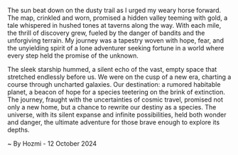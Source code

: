 
The sun beat down on the dusty trail as I urged my weary horse forward. The map, crinkled and worn, promised a hidden valley teeming with gold, a tale whispered in hushed tones at taverns along the way.  With each mile, the thrill of discovery grew, fueled by the danger of bandits and the unforgiving terrain. My journey was a tapestry woven with hope, fear, and the unyielding spirit of a lone adventurer seeking fortune in a world where every step held the promise of the unknown.

The sleek starship hummed, a silent echo of the vast, empty space that stretched endlessly before us. We were on the cusp of a new era, charting a course through uncharted galaxies.  Our destination: a rumored habitable planet, a beacon of hope for a species teetering on the brink of extinction. The journey, fraught with the uncertainties of cosmic travel, promised not only a new home, but a chance to rewrite our destiny as a species. The universe, with its silent expanse and infinite possibilities, held both wonder and danger, the ultimate adventure for those brave enough to explore its depths. 

~ By Hozmi - 12 October 2024
